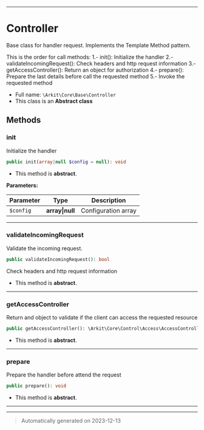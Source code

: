 ***

# Controller

Base class for handler request. Implements the Template Method pattern.

This is the order for call methods:
1.- init(): Initialize the handler
2.- validateIncomingRequest(): Check headers and http request information
3.- getAccessController(): Return an object for authorization
4.- prepare(): Prepare the last details before call the requested method
5.- Invoke the requested method

* Full name: `\Arkit\Core\Base\Controller`
* This class is an **Abstract class**




## Methods


### init

Initialize the handler

```php
public init(array|null $config = null): void
```




* This method is **abstract**.



**Parameters:**

| Parameter | Type | Description |
|-----------|------|-------------|
| `$config` | **array&#124;null** | Configuration array |





***

### validateIncomingRequest

Validate the incoming request.

```php
public validateIncomingRequest(): bool
```

Check headers and http request information


* This method is **abstract**.







***

### getAccessController

Return and object to validate if the client can access the requested resource

```php
public getAccessController(): \Arkit\Core\Control\Access\AccessControllerInterface
```




* This method is **abstract**.







***

### prepare

Prepare the handler before attend the request

```php
public prepare(): void
```




* This method is **abstract**.







***


***
> Automatically generated on 2023-12-13
